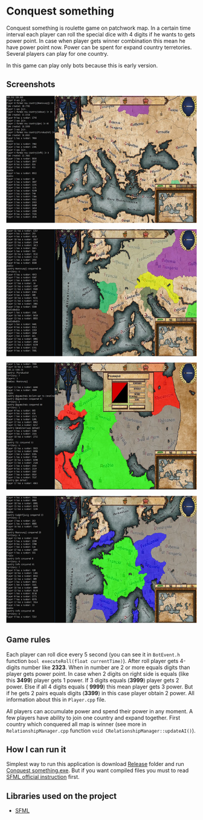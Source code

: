 # Conquest something

Conquest something is roulette game on patchwork map. In a certain time interval each player can roll the special dice with 4 digits if he wants to gets power point. In case when player gets winner combination this mean he have power point now. Power can be spent for expand country terretories. Several players can play  for one country. 

In this game can play only bots because this is early version.

## Screenshots

<p align="center">
  <img src="./Screenshots/picture0.jpg" alt="Sorry, picture0 was lost somewhere far away"
       width="650" height="335">
</p>

<p align="center">
  <img src="./Screenshots/picture1.JPG" alt="Sorry, picture1 was lost somewhere far away"
       width="650" height="335">
</p>

<p align="center">
  <img src="./Screenshots/picture2.JPG" alt="Sorry, picture2 was lost somewhere far away"
       width="650" height="335">
</p>

<p align="center">
  <img src="./Screenshots/picture3.JPG" alt="Sorry, picture2 was lost somewhere far away"
       width="650" height="335">
</p>

## Game rules

Each player can roll dice every 5 second (you can see it in `BotEvent.h` function `bool executeRoll(float currentTime)`).  After roll player gets 4-digits  number like **2323**. When in number are 2 or more equals digits than player gets power point. In case when 2 digits on right side is equals (like this **3499**) player  gets 1 power. If 3 digits equals (**3999**) player gets 2 power. Else if all 4 digits equals ( **9999**) this mean player gets 3 power. But if he gets 2 pairs equals digits (**3399**)  in this case player obtain 2 power. All information about this in `Player.cpp` file.

All players can accumulate power and spend their power in any moment. A few players have ability to join one country and expand together. First country which conquered all map is winner (see more in `RelationshipManager.cpp` function `void CRelationshipManager::updateAI()`).

## How I can run it

Simplest way to run this application is download [Release](https://github.com/apsect/Conquest-something/tree/master/Release) folder and run [Conquest something.exe](https://github.com/apsect/Conquest-something/blob/master/Release/Conquest%20something.exe). But if you want compiled files you must to read [SFML official instruction](https://www.sfml-dev.org/tutorials/2.4/start-vc.php) first.

## Libraries used on the project

* [SFML](https://github.com/SFML/SFML)